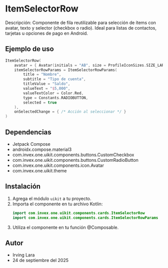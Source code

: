 # ItemSelectorRow

Descripción: Componente de fila reutilizable para selección de ítems con avatar, texto y selector (checkbox o radio). Ideal para listas de contactos, tarjetas u opciones de pago en Android.

## Ejemplo de uso
```kotlin
ItemSelectorRow(
    avatar = { Avatar(initials = "AB", size = ProfileIconSizes.SIZE_LARGE) },
    itemSelectorRowParams = ItemSelectorRowParams(
        title = "Nombre",
        subtitle = "Tipo de cuenta",
        titleValue = "Saldo",
        valueText = "$5,000",
        valueTextColor = Color.Red,
        type = Constants.RADIOBUTTON,
        selected = true
    ),
    onSelectedChange = { /* Acción al seleccionar */ }
)
```

## Dependencias
- Jetpack Compose
- androidx.compose.material3
- com.invex.one.uikit.components.buttons.CustomCheckbox
- com.invex.one.uikit.components.buttons.CustomRadioButton
- com.invex.one.uikit.components.icon.Avatar
- com.invex.one.uikit.theme

## Instalación
1. Agrega el módulo `uikit` a tu proyecto.
2. Importa el componente en tu archivo Kotlin:
   ```kotlin
   import com.invex.one.uikit.components.cards.ItemSelectorRow
   import com.invex.one.uikit.components.cards.ItemSelectorRowParams
   ```
3. Utiliza el componente en tu función @Composable.

## Autor
- Irving Lara
- 24 de septiembre del 2025

